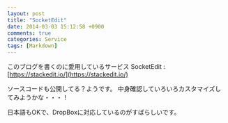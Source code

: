 ```yaml
---
layout: post
title: "SocketEdit"
date: 2014-03-03 15:12:58 +0900
comments: true
categories: Service
tags: [Markdown]
---
```

このブログを書くのに愛用しているサービス
SocketEdit : [https://stackedit.io/](https://stackedit.io/)

<div class="github-widget" data-repo="benweet/stackedit"></div>
ソースコードも公開してる？ようです。
中身確認していろいろカスタマイズしてみようかな・・・！

日本語もOKで、DropBoxに対応しているのがすばらしいです。